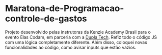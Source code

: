 # Maratona-de-Programacao-controle-de-gastos
Projeto desenvolvido pelas instrutoras da Kenzie Academy Brasil para o evento Elas Codam, em parceria com a [Dupla Tech](https://www.duplatech.com/). Refiz todo o código JS com uma lógica completamente diferente. Além disso, coloquei novas funcionalidades ao código, como avisar inputs que estão vazios.

